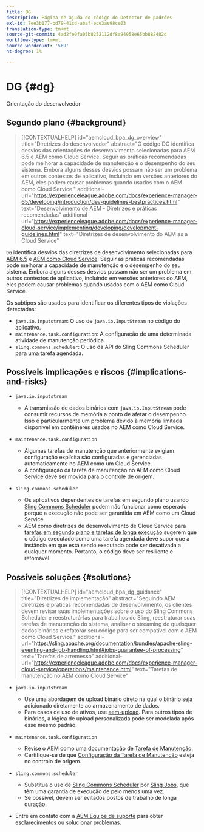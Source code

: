 ```yaml
---
title: DG
description: Página de ajuda do código do Detector de padrões
exl-id: 7ee3b177-bd79-41cd-abaf-ece3ae98ce03
translation-type: tm+mt
source-git-commit: 4ad2fe0fa05b8252112df8a94958e65bb882482d
workflow-type: tm+mt
source-wordcount: '569'
ht-degree: 1%

---
```


# DG {#dg}

Orientação do desenvolvedor

## Segundo plano {#background}

>[!CONTEXTUALHELP]
>id="aemcloud_bpa_dg_overview"
>title="Diretrizes do desenvolvedor"
>abstract="O código DG identifica desvios das orientações de desenvolvimento selecionadas para AEM 6.5 e AEM como Cloud Service. Seguir as práticas recomendadas pode melhorar a capacidade de manutenção e o desempenho do seu sistema. Embora alguns desses desvios possam não ser um problema em outros contextos de aplicativo, incluindo em versões anteriores do AEM, eles podem causar problemas quando usados com o AEM como Cloud Service."
>additional-url="https://experienceleague.adobe.com/docs/experience-manager-65/developing/introduction/dev-guidelines-bestpractices.html" text="Desenvolvimento de AEM - Diretrizes e práticas recomendadas"
>additional-url="https://experienceleague.adobe.com/docs/experience-manager-cloud-service/implementing/developing/development-guidelines.html" text="Diretrizes de desenvolvimento do AEM as a Cloud Service"


`DG` identifica desvios das diretrizes de desenvolvimento selecionadas para  [AEM 6.5](https://experienceleague.adobe.com/docs/experience-manager-65/developing/introduction/dev-guidelines-bestpractices.html) e  [AEM como Cloud Service](https://experienceleague.adobe.com/docs/experience-manager-cloud-service/implementing/developing/development-guidelines.html). Seguir as práticas recomendadas pode melhorar a capacidade de manutenção e o desempenho do seu sistema. Embora alguns desses desvios possam não ser um problema em outros contextos de aplicativo, incluindo em versões anteriores do AEM, eles podem causar problemas quando usados com o AEM como Cloud Service.

Os subtipos são usados para identificar os diferentes tipos de violações detectadas:

* `java.io.inputstream`: O uso de  `java.io.InputStream` no código do aplicativo.
* `maintenance.task.configuration`: A configuração de uma determinada atividade de manutenção periódica.
* `sling.commons.scheduler`: O uso da API do Sling Commons Scheduler para uma tarefa agendada.

## Possíveis implicações e riscos {#implications-and-risks}

* `java.io.inputstream`
   * A transmissão de dados binários com `java.io.InputStream` pode consumir recursos de memória a ponto de afetar o desempenho. Isso é particularmente um problema devido à memória limitada disponível em contêineres usados no AEM como Cloud Service.

* `maintenance.task.configuration`
   * Algumas tarefas de manutenção que anteriormente exigiam configuração explícita são configuradas e gerenciadas automaticamente no AEM como um Cloud Service.
   * A configuração da tarefa de manutenção no AEM como Cloud Service deve ser movida para o controle de origem.

* `sling.commons.scheduler`
   * Os aplicativos dependentes de tarefas em segundo plano usando [Sling Commons Scheduler](https://sling.apache.org/documentation/bundles/scheduler-service-commons-scheduler.html) podem não funcionar como esperado porque a execução não pode ser garantida em AEM como um Cloud Service.
   * AEM como diretrizes de desenvolvimento de Cloud Service para [tarefas em segundo plano e tarefas de longa execução](https://experienceleague.adobe.com/docs/experience-manager-cloud-service/implementing/developing/development-guidelines.html#background-tasks-and-long-running-jobs) sugerem que o código executado como uma tarefa agendada deve supor que a instância em que está sendo executado pode ser desativada a qualquer momento. Portanto, o código deve ser resiliente e retomável.

## Possíveis soluções {#solutions}

>[!CONTEXTUALHELP]
>id="aemcloud_bpa_dg_guidance"
>title="Diretrizes de implementação"
>abstract="Seguindo AEM diretrizes e práticas recomendadas de desenvolvimento, os clientes devem revisar suas implementações sobre o uso do Sling Commons Scheduler e reestruturá-las para trabalhos do Sling, reestruturar suas tarefas de manutenção do sistema, analisar o streaming de quaisquer dados binários e refatorar seu código para ser compatível com o AEM como Cloud Service."
>additional-url="https://sling.apache.org/documentation/bundles/apache-sling-eventing-and-job-handling.html#jobs-guarantee-of-processing" text="Tarefas de arremesso"
>additional-url="https://experienceleague.adobe.com/docs/experience-manager-cloud-service/operations/maintenance.html" text="Tarefas de manutenção no AEM como Cloud Service"

* `java.io.inputstream`
   * Use uma abordagem de upload binário direto na qual o binário seja adicionado diretamente ao armazenamento de dados.
   * Para casos de uso de ativos, use [aem-upload](https://github.com/adobe/aem-upload). Para outros tipos de binários, a lógica de upload personalizada pode ser modelada após esse mesmo padrão.

* `maintenance.task.configuration`
   * Revise o AEM como uma documentação de [Tarefa de Manutenção](https://experienceleague.adobe.com/docs/experience-manager-cloud-service/operations/maintenance.html).
   * Certifique-se de que [Configuração da Tarefa de Manutenção](https://experienceleague.adobe.com/docs/experience-manager-cloud-service/implementing/deploying/overview.html#maintenance-tasks-configuration-in-source-control) esteja no controlo de origem.

* `sling.commons.scheduler`
   * Substitua o uso de [Sling Commons Scheduler](https://sling.apache.org/documentation/bundles/scheduler-service-commons-scheduler.html) por [Sling Jobs](https://sling.apache.org/documentation/bundles/apache-sling-eventing-and-job-handling.html#jobs-guarantee-of-processing), que têm uma garantia de execução de pelo menos uma vez.
   * Se possível, devem ser evitados postos de trabalho de longa duração.

* Entre em contato com a [AEM Equipe de suporte](https://helpx.adobe.com/enterprise/using/support-for-experience-cloud.html) para obter esclarecimentos ou solucionar problemas.
